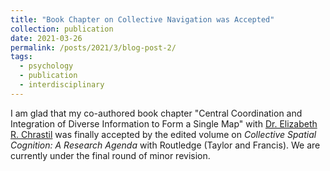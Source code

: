 ```yaml
---
title: "Book Chapter on Collective Navigation was Accepted"
collection: publication
date: 2021-03-26
permalink: /posts/2021/3/blog-post-2/
tags:
  - psychology
  - publication
  - interdisciplinary
---
```


I am glad that my co-authored book chapter "Central Coordination and Integration of Diverse Information to Form a Single Map" with [Dr. Elizabeth R. Chrastil](https://faculty.sites.uci.edu/spatialneuro/) was finally accepted by the edited volume on *Collective Spatial Cognition: A Research Agenda* with Routledge (Taylor and Francis). We are currently under the final round of minor revision.

